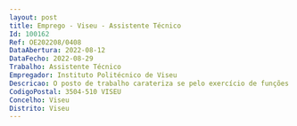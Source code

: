 ```yaml
--- 
layout: post
title: Emprego - Viseu - Assistente Técnico
Id: 100162
Ref: OE202208/0408
DataAbertura: 2022-08-12
DataFecho: 2022-08-29
Trabalho: Assistente Técnico
Empregador: Instituto Politécnico de Viseu
Descricao: O posto de trabalho carateriza se pelo exercício de funções na carreira geral de Assistente Técnico, com o conteúdo funcional descrito no anexo a que se refere o n.º 2 do artigo 88.º da Lei 35 2004, de 20 de junho, ao qual corresponde o grau de complexidade 2 e com, nomeadamente, as seguintes funções Executar a aplicar métodos e processos com base em diretivas e instruções para apoio às atividades de execução financeira e de acompanhamento dos projetos no âmbito do PRR  Assegurar o registo, liquidação e cobrança da receita no âmbito do PRR  Assegurar a reconciliação bancária no âmbito do PRR  Assegurar e manter organizado o arquivo de todo o registo contabilístico e financeiro dos pagamentos realizados no âmbito do PRR  Assegurar a recolha de dados aos reportes necessários no âmbito do PRR  Prestar apoio à elaboração das contas de gerência e na preparação de dados e informação para auditorias e entidades externas  Prestar o apoio administrativo à organização de relatórios de execução e progressão dos projeto.
CodigoPostal: 3504-510 VISEU
Concelho: Viseu
Distrito: Viseu
--- 
```

